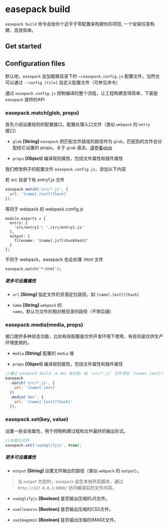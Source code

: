 # easepack build

`easepack build` 命令会给你个近乎于零配置来构建你的项目, 一个安装任意构建，高效简单。

## Get started

## Configuration files

默认地，`easepack` 会加载根目录下的 `~/easepack.config.js` 配置文件，当然也可以通过 `--config [file]` 自定义配置文件（可参见命令）

通过 `easepack.config.js` 控制编译的整个流程，让工程构建变得简单，下面是 `easepack` 提供的API

### easepack.match(glob, props)

首先介绍设置规则的配置接口，配置处理入口文件（类似 `webpack` 的 `entry` 接口）

* `glob` **[String]** `easepack` 把匹配文件路径的路径作为 `glob`，匹配到的文件会分配给它设置的 props。关于 `glob` 语法，[请参看glob](https://github.com/isaacs/node-glob)

* `props` **[Object]** 编译规则属性，包括文件属性和插件属性

我们修改例子的配置文件 `easepack.config.js`，添加以下内容

若 src 目录下有 entry1.js 文件

```javascript
easepack.match('src/*.js', {
  url: '[name].[ext]?[hash]'
});
```

等同于 webpack 的 webpack.config.js

```
module.exports = {
  entry: {
    'src/entry1': './src/entry1.js'
  },
  output: {
    filename: '[name].js?[chunkhash]'
  }
};
```

不同于 webpack，easepack 也会处理 .html 文件

```
easepack.match('*.html');
```

##### 更多可设置属性

* `url` **[String]** 指定文件的资源定位路径，如 `[name].[ext]?[hash]`

* `name` **[String]** `webpack` 的 `name`，默认为文件的相对根目录的路径（不带后缀）

### easepack.media(media, props)

接口提供多种状态功能，比如有些配置是仅供开发环境下使用，有些则是仅供生产环境使用的。

* `media` **[String]** 配置的 `media` 值

* `props` **[Object]** 编译规则属性，包括文件属性和插件属性

```javascript
//通过 easepack build -m dev 来匹配，给 'src/*.js' 文件添加 '[name].[ext]?[hash]' 属性
easepack
  .match('src/*.js', {
    url: '[name].[ext]'
  })
  .media('dev', {
    url: '[name].[ext]?[hash]'
  });
```

### easepack.set(key, value)

设置一些全局属性，用于控制构建过程和文件最终的输出形式。

```javascript
//压缩JS文件
easepack.set('useUglifyjs', true);
```

##### 更多可设置属性

* `output` **[String]** 设置文件输出的路径（类似 `webpack` 的 `output`）。

> 当 `output` 为空时，`easepack` 会在本地开启服务，通过 `http://127.0.0.1:8080/` 访问编译后的文件内容。

* `useUglifyjs` **[Boolean]**  是否输出压缩的JS文件。

* `useCleancss` **[Boolean]**  是否输出压缩的CSS文件。

* `useImagemin` **[Boolean]**  是否输出压缩的IMAGE文件。






